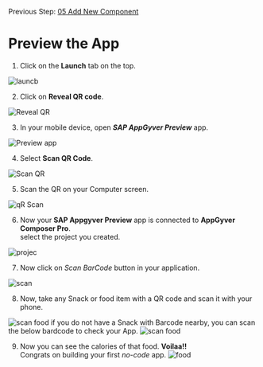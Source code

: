 Previous Step: <a href="https://github.com/KanishkaRaghuraman/Bar-Code-Scanner-App/blob/main/05%20Add%20New%20Component/Readme.md"> 05 Add New Component</a>

# Preview the App

1. Click on the <b>Launch</b> tab on the top.
<img src="https://github.com/KanishkaRaghuraman/Bar-Code-Scanner-App/blob/main/06%20Preview%20the%20App/images/Screenshot%202022-09-14%20at%2012.26.43.png" alt="launcb">

2. Click on <b>Reveal QR code</b>.
<img src="https://github.com/KanishkaRaghuraman/Bar-Code-Scanner-App/blob/main/06%20Preview%20the%20App/images/02.png" alt="Reveal QR">

3. In your mobile device, open <b><i>SAP AppGyver Preview</b></i> app.
<img src="https://github.com/KanishkaRaghuraman/Bar-Code-Scanner-App/blob/main/06%20Preview%20the%20App/images/03.jpeg" alt="Preview app">

4. Select <b>Scan QR Code</b>.
<img src="https://github.com/KanishkaRaghuraman/Bar-Code-Scanner-App/blob/main/06%20Preview%20the%20App/images/04.jpeg" alt="Scan QR">

5. Scan the QR on your Computer screen.
<img src="https://github.com/KanishkaRaghuraman/Bar-Code-Scanner-App/blob/main/06%20Preview%20the%20App/images/5.jpeg" alt="qR Scan">

6. Now your <b>SAP Appgyver Preview</b> app is connected to <b>AppGyver Composer Pro</b>.<br>
  select the project you created.
  <img src="https://github.com/KanishkaRaghuraman/Bar-Code-Scanner-App/blob/main/06%20Preview%20the%20App/images/6.jpeg" alt="projec">
  
 7. Now click on <i>Scan BarCode</i> button in your application.
  <img src="https://github.com/KanishkaRaghuraman/Bar-Code-Scanner-App/blob/main/06%20Preview%20the%20App/images/IMG_7910.jpg?raw=true" alt="scan">
  
 8. Now, take any Snack or food item with a QR code and scan it with your phone.
<img src="https://github.com/KanishkaRaghuraman/Bar-Code-Scanner-App/blob/main/06%20Preview%20the%20App/images/8.jpeg" alt="scan food">
if you do not have a Snack with Barcode nearby, you can scan the below bardcode to check your App.
<img src="https://github.com/KanishkaRaghuraman/Bar-Code-Scanner-App/blob/main/06%20Preview%20the%20App/images/IMG_7899.jpg?raw=true" alt="scan food">


9. Now you can see the calories of that food. 
   <b>Voilaa!!</b> <br>
   Congrats on building your first <i>no-code</i> app.
   <img src="https://github.com/KanishkaRaghuraman/Bar-Code-Scanner-App/blob/main/06%20Preview%20the%20App/images/IMG_7909.jpg" alt="food">
